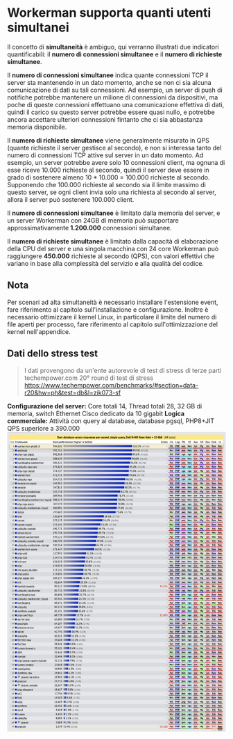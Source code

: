 # Workerman supporta quanti utenti simultanei

Il concetto di **simultaneità** è ambiguo, qui verranno illustrati due indicatori quantificabili: il **numero di connessioni simultanee** e il **numero di richieste simultanee**.

Il **numero di connessioni simultanee** indica quante connessioni TCP il server sta mantenendo in un dato momento, anche se non ci sia alcuna comunicazione di dati su tali connessioni. Ad esempio, un server di push di notifiche potrebbe mantenere un milione di connessioni da dispositivi, ma poche di queste connessioni effettuano una comunicazione effettiva di dati, quindi il carico su questo server potrebbe essere quasi nullo, e potrebbe ancora accettare ulteriori connessioni fintanto che ci sia abbastanza memoria disponibile.

Il **numero di richieste simultanee** viene generalmente misurato in QPS (quante richieste il server gestisce al secondo), e non si interessa tanto del numero di connessioni TCP attive sul server in un dato momento. Ad esempio, un server potrebbe avere solo 10 connessioni client, ma ognuna di esse riceve 10.000 richieste al secondo, quindi il server deve essere in grado di sostenere almeno 10 * 10.000 = 100.000 richieste al secondo. Supponendo che 100.000 richieste al secondo sia il limite massimo di questo server, se ogni client invia solo una richiesta al secondo al server, allora il server può sostenere 100.000 client.

Il **numero di connessioni simultanee** è limitato dalla memoria del server, e un server Workerman con 24GB di memoria può supportare approssimativamente **1.200.000** connessioni simultanee.

Il **numero di richieste simultanee** è limitato dalla capacità di elaborazione della CPU del server e una singola macchina con 24 core Workerman può raggiungere **450.000** richieste al secondo (QPS), con valori effettivi che variano in base alla complessità del servizio e alla qualità del codice.

## Nota

Per scenari ad alta simultaneità è necessario installare l'estensione event, fare riferimento al capitolo sull'installazione e configurazione. Inoltre è necessario ottimizzare il kernel Linux, in particolare il limite del numero di file aperti per processo, fare riferimento al capitolo sull'ottimizzazione del kernel nell'appendice.

## Dati dello stress test
> I dati provengono da un'ente autorevole di test di stress di terze parti techempower.com 20° round di test di stress
https://www.techempower.com/benchmarks/#section=data-r20&hw=ph&test=db&l=zik073-sf

**Configurazione del server:**
Core totali 14, Thread totali 28, 32 GB di memoria, switch Ethernet Cisco dedicato da 10 gigabit
**Logica commerciale:**
Attività con query al database, database pgsql, PHP8+JIT
QPS superiore a 390.000
![](../images/screenshot_1636522357217.png)
